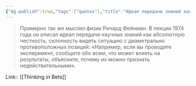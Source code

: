 ```yaml
---
{"dg-publish":true,"tags":["quotes"],"title":"Идеал передачи знаний как абсолютная честность","date":"2022-06-08T10:04:29+03:00","modified_at":"2022-06-19T09:21:47+03:00","permalink":"/quotes/202206081004/","dgHomeLink":false,"dgPassFrontmatter":true}
---
```



> Примерно так же мыслил физик Ричард Фейнман. В лекции 1974 года он описал идеал передачи научных знаний как абсолютную честность, склонность видеть ситуацию с диаметрально противоположных позиций: «Например, если вы проводите эксперимент, сообщите обо всем, что может влиять на результаты, объясните, почему их можно признать недействительными».

Link:: [[Thinking in Bets]]
